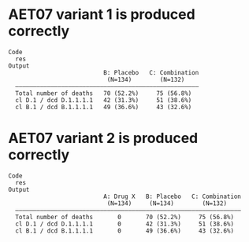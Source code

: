 # AET07 variant 1 is produced correctly

    Code
      res
    Output
                               B: Placebo   C: Combination
                                (N=134)        (N=132)    
      ————————————————————————————————————————————————————
      Total number of deaths   70 (52.2%)     75 (56.8%)  
      cl D.1 / dcd D.1.1.1.1   42 (31.3%)     51 (38.6%)  
      cl B.1 / dcd B.1.1.1.1   49 (36.6%)     43 (32.6%)  

# AET07 variant 2 is produced correctly

    Code
      res
    Output
                               A: Drug X   B: Placebo   C: Combination
                                (N=134)     (N=134)        (N=132)    
      ————————————————————————————————————————————————————————————————
      Total number of deaths       0       70 (52.2%)     75 (56.8%)  
      cl D.1 / dcd D.1.1.1.1       0       42 (31.3%)     51 (38.6%)  
      cl B.1 / dcd B.1.1.1.1       0       49 (36.6%)     43 (32.6%)  

